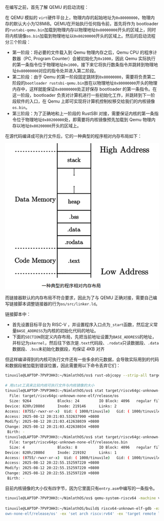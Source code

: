 在编写之前，首先了解 QEMU 的启动流程：

在 QEMU 模拟的 `virt`硬件平台上，物理内存的起始地址为`0x80000000`，物理内存的默认大小为128MiB。QEMU在开始执行任何指令前，首先将作为 bootloader 的`rustabi-qemu.bin`加载到物理内存以物理地址`0x80000000`开头的区域上，同时将内核镜像`os.bin`加载到物理地址以`0x80200000`开头的区域上。然后的启动流程分三个阶段：
- 第一阶段：将必要的文件载入到 Qemu 物理内存之后，Qemu CPU 的程序计数器（PC, Program Counter）会被初始化为`0x1000`，因此 Qemu 实际执行的第一条指令位于物理地址`0x1000`，接下来它将执行数条指令并跳转到物理地址`0x80000000`对应的指令处并进入第二阶段。
- 第二阶段：由于 Qemu 的第一阶段固定跳转到`0x80000000`，需要将负责第二阶段的`bootloader rustsbi-qemu.bin`放在以物理地址`0x80000000`开头的物理内存中，这样就能保证`0x80000000`处正好保存 bootloader 的第一条指令。在这一阶段，bootloader 负责对计算机进行一些初始化工作，并跳转到下一阶段软件的入口，在 Qemu 上即可实现将计算机控制权移交给我们的内核镜像`os.bin`。
- 第三阶段：为了正确地和上一阶段的 RustSBI 对接，需要保证内核的第一条指令位于物理地址`0x80200000`处，即需要将内核镜像预先加载到 Qemu 物理内存以地址`0x80200000`开头的区域上。

在源代码编译成可执行文件后，它的一种典型的程序相对内存布局如下：

![典型的程序相对内存布局](../image/memory.png)

而链接器默认的内存布局不符合要求，因此为了与 QEMU 正确对接，需要自己编写链接脚本调整链接器的行为`os/src/linker.ld`。

链接脚本中：
- 首先设置目标平台为 RISC-V ，并设置程序入口点为`_start`函数，然后定义常量`BASE_ADDRESS`为内核的初始化代码的地址。
- 下面的`SECTION`则定义内存布局，先把当前地址设置为`BASE_ADDRESS`的地址，并标记为`skernel`，然后往下依次是`.text`代码段、`.rodata`只读数据段、`.data`数据段、`.bss`未初始化数据段，均保证 4KB 对齐

但这样编译得到的内核可执行文件还有一些多余的元数据，会导致实际用到的代码和数据段被加载到错误位置，因此需要用以下命令丢弃它们：

```bash
tinuvile@LAPTOP-7PVP3HH3:~/NimlothOS/os$ rust-objcopy --strip-all target/riscv64gc-unknown-none-elf/release/os -O binary target/riscv64gc-unknown-none-elf/release/os.bin

# 用stat工具来比较内核可执行文件与内核镜像的大小
tinuvile@LAPTOP-7PVP3HH3:~/NimlothOS/os$ stat target/riscv64gc-unknown-none-elf/release/os
  File: target/riscv64gc-unknown-none-elf/release/os
  Size: 9264            Blocks: 24         IO Block: 4096   regular file
Device: 820h/2080d      Inode: 219146      Links: 2
Access: (0755/-rwxr-xr-x)  Uid: ( 1000/tinuvile)   Gid: ( 1000/tinuvile)
Access: 2025-08-12 20:21:03.532637990 +0800
Modify: 2025-08-12 20:21:03.412638039 +0800
Change: 2025-08-12 20:21:03.422638034 +0800
 Birth: -
tinuvile@LAPTOP-7PVP3HH3:~/NimlothOS/os$ stat target/riscv64gc-unknown-none-elf/release/os.bin
  File: target/riscv64gc-unknown-none-elf/release/os.bin
  Size: 4               Blocks: 8          IO Block: 4096   regular file
Device: 820h/2080d      Inode: 219192      Links: 1
Access: (0755/-rwxr-xr-x)  Uid: ( 1000/tinuvile)   Gid: ( 1000/tinuvile)
Access: 2025-08-12 20:22:55.152597220 +0800
Modify: 2025-08-12 20:22:55.152597220 +0800
Change: 2025-08-12 20:22:55.152597220 +0800
 Birth: -
```

目前内核镜像的大小仅有四字节，因为它里面只有`entry.asm`中编写的一条指令。

```bash
tinuvile@LAPTOP-7PVP3HH3:~/NimlothOS/os$ qemu-system-riscv64 -machine virt -nographic -bios ../bootloader/rustsbi-qemu.bin -device loader,file=target/riscv64gc-unknown-none-elf/release/os.bin,addr=0x80200000 -s -S

tinuvile@LAPTOP-7PVP3HH3:~/NimlothOS/build$ riscv64-unknown-elf-gdb -ex 'file target/riscv64gc-unkn
own-none-elf/release/os' -ex 'set arch riscv:rv64' -ex 'target remote localhost:1234'
```